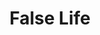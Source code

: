 ---
title: "False Life"

spell:
  schools:
    - name:        "Necromancy"
      subschools:  []
      descriptors: []
  classes:
    - name:  "Sorcerer/Wizard"
      abbr:  "Sor/Wiz"
      level: 2
  components:         [V, S, M]
  castingTime:        "1 standard action"
  range:              "Personal"
  target:             "You"
  duration:           "1 hour/level or until discharged; see text"
  materialComponents: ["A small amount of alcohol or distilled spirits, which you use to trace certain sigils on your body during casting. These sigils cannot be seen once the alcohol or spirits evaporate."]
  description:        |
    You harness the power of unlife to grant yourself a limited ability to avoid death. While this spell is in effect, you gain temporary hit points equal to {% die_roll 1 10 0 %} +1 per caster level (maximum +10).
---